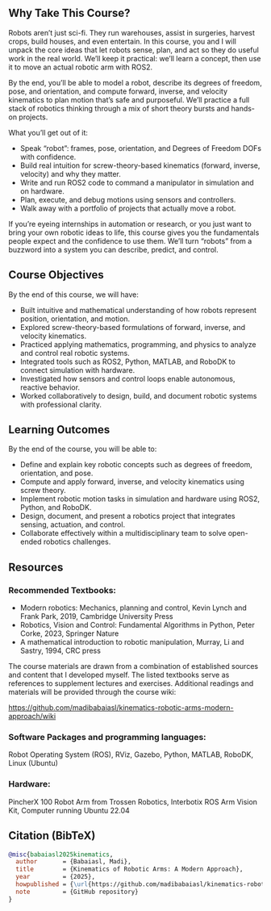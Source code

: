 ## Why Take This Course?
Robots aren’t just sci-fi. They run warehouses, assist in surgeries, harvest crops, build houses, and even entertain. In this course, you and I will unpack the core ideas that let robots sense, plan, and act so they do useful work in the real world. We’ll keep it practical: we’ll learn a concept, then use it to move an actual robotic arm with ROS2.

By the end, you’ll be able to model a robot, describe its degrees of freedom, pose, and orientation, and compute forward, inverse, and velocity kinematics to plan motion that’s safe and purposeful. We’ll practice a full stack of robotics thinking through a mix of short theory bursts and hands-on projects.

What you’ll get out of it:

- Speak “robot”: frames, pose, orientation, and Degrees of Freedom DOFs with confidence.
- Build real intuition for screw-theory-based kinematics (forward, inverse, velocity) and why they matter.
- Write and run ROS2 code to command a manipulator in simulation and on hardware.
- Plan, execute, and debug motions using sensors and controllers.
- Walk away with a portfolio of projects that actually move a robot.

If you’re eyeing internships in automation or research, or you just want to bring your own robotic ideas to life, this course gives you the fundamentals people expect and the confidence to use them. We’ll turn “robots” from a buzzword into a system you can describe, predict, and control.

## Course Objectives
By the end of this course, we will have:

- Built intuitive and mathematical understanding of how robots represent position, orientation, and motion.
- Explored screw-theory-based formulations of forward, inverse, and velocity kinematics.
- Practiced applying mathematics, programming, and physics to analyze and control real robotic systems.
- Integrated tools such as ROS2, Python, MATLAB, and RoboDK to connect simulation with hardware.
- Investigated how sensors and control loops enable autonomous, reactive behavior.
- Worked collaboratively to design, build, and document robotic systems with professional clarity.


## Learning Outcomes
By the end of the course, you will be able to:

- Define and explain key robotic concepts such as degrees of freedom, orientation, and pose.
- Compute and apply forward, inverse, and velocity kinematics using screw theory.
- Implement robotic motion tasks in simulation and hardware using ROS2, Python, and RoboDK.
- Design, document, and present a robotics project that integrates sensing, actuation, and control.
- Collaborate effectively within a multidisciplinary team to solve open-ended robotics challenges.

## Resources
### Recommended Textbooks:
- Modern robotics: Mechanics, planning and control, Kevin Lynch and Frank Park, 2019, Cambridge University Press
- Robotics, Vision and Control: Fundamental Algorithms in Python, Peter Corke, 2023, Springer Nature
- A mathematical introduction to robotic manipulation, Murray, Li and Sastry, 1994, CRC press

The course materials are drawn from a combination of established sources and content that I developed myself. The listed textbooks serve as references to supplement lectures and exercises. Additional readings and materials will be provided through the course wiki:

https://github.com/madibabaiasl/kinematics-robotic-arms-modern-approach/wiki

### Software Packages and programming languages:
Robot Operating System (ROS), RViz, Gazebo, Python, MATLAB, RoboDK, Linux (Ubuntu)

### Hardware:
PincherX 100 Robot Arm from Trossen Robotics, Interbotix ROS Arm Vision Kit, Computer running Ubuntu 22.04

## Citation (BibTeX)
```bibtex
@misc{babaiasl2025kinematics,
  author       = {Babaiasl, Madi},
  title        = {Kinematics of Robotic Arms: A Modern Approach},
  year         = {2025},
  howpublished = {\url{https://github.com/madibabaiasl/kinematics-robotic-arms-modern-approach}},
  note         = {GitHub repository}
}
